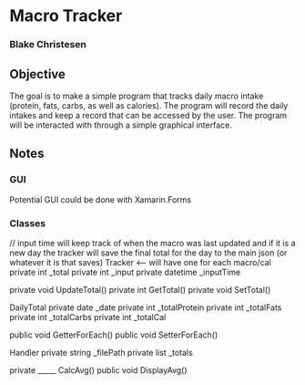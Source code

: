 # Macro Tracker
### Blake Christesen

## Objective
The goal is to make a simple program that tracks daily macro intake (protein, fats, carbs, as well as calories). The program will record the daily intakes and keep a record that can be accessed by the user. The program will be interacted with through a simple graphical interface.

## Notes
### GUI
Potential GUI could be done with Xamarin.Forms

### Classes


// input time will keep track of when the macro was last updated and if it is a new day the tracker will save the final total for the day to the main json (or whatever it is that saves)
Tracker <-- will have one for each macro/cal
private int _total
private int _input
private datetime _inputTime

private void UpdateTotal()
private int GetTotal()
private void SetTotal()



DailyTotal
private date _date
private int _totalProtein
private int _totalFats
private int _totalCarbs
private int _totalCal

public void GetterForEach()
public void SetterForEach()



Handler
private string _filePath
private list<DailyTotal> _totals

private _____ CalcAvg()
public void DisplayAvg()